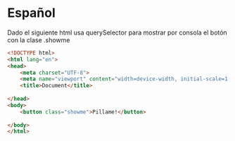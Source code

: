 # Español
Dado el siguiente html usa querySelector para mostrar por consola el botón con la clase .showme

```html
<!DOCTYPE html>
<html lang="en">
<head>
    <meta charset="UTF-8">
    <meta name="viewport" content="width=device-width, initial-scale=1.0">
    <title>Document</title>
    
</head>
<body>
    <button class="showme">Pillame!</button>
    
</body>
</html>
```